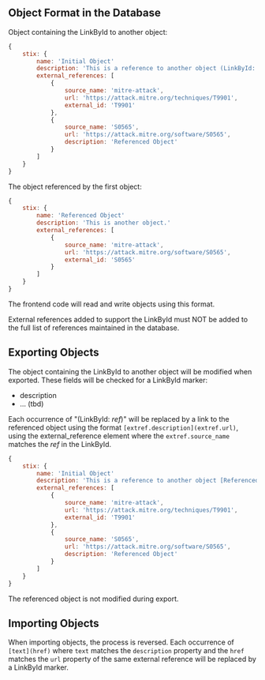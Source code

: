 
## Object Format in the Database

Object containing the LinkById to another object:

```js
{
    stix: {
        name: 'Initial Object'
        description: 'This is a reference to another object (LinkById: S0565).'
        external_references: [
            {
                source_name: 'mitre-attack',
                url: 'https://attack.mitre.org/techniques/T9901',
                external_id: 'T9901'
            },
            {
                source_name: 'S0565',
                url: 'https://attack.mitre.org/software/S0565',
                description: 'Referenced Object'
            }
        ]
    }
}
```

The object referenced by the first object:

```js
{
    stix: {
        name: 'Referenced Object'
        description: 'This is another object.'
        external_references: [
            {
                source_name: 'mitre-attack',
                url: 'https://attack.mitre.org/software/S0565',
                external_id: 'S0565'
            }
        ]
    }
}
```

The frontend code will read and write objects using this format.

External references added to support the LinkById must NOT be added to the full list of references maintained in the database.

## Exporting Objects

The object containing the LinkById to another object will be modified when exported.
These fields will be checked for a LinkById marker:
- description
- ... (tbd)

Each occurrence of "(LinkById: _ref_)" will be replaced by a link to the referenced object using the format `[extref.description](extref.url)`, using the external_reference element where the `extref.source_name` matches the _ref_ in the LinkById.

```js
{
    stix: {
        name: 'Initial Object'
        description: 'This is a reference to another object [Referenced Object](https://attack.mitre.org/software/S0565).'
        external_references: [
            {
                source_name: 'mitre-attack',
                url: 'https://attack.mitre.org/techniques/T9901',
                external_id: 'T9901'
            },
            {
                source_name: 'S0565',
                url: 'https://attack.mitre.org/software/S0565',
                description: 'Referenced Object'
            }
        ]
    }
}
```

The referenced object is not modified during export.

## Importing Objects

When importing objects, the process is reversed.
Each occurrence of `[text](href)` where `text` matches the `description` property and the `href` matches the `url` property of the same external reference will be replaced by a LinkById marker.
